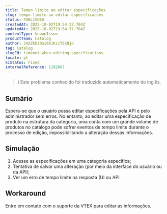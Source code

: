 ```yaml
---
title: Tempo limite ao editar especificações
slug: tempo-limite-ao-editar-especificacoes
status: PUBLISHED
createdAt: 2025-10-02T19:54:37.704Z
updatedAt: 2025-10-02T19:54:37.704Z
contentType: knownIssue
productTeam: Catalog
author: 2mXZkbi0oi061KicTExNjo
tag: Catalog
slugEN: timeout-when-editing-specifications
locale: pt
kiStatus: Fixed
internalReference: 1192667
---
```


>ℹ️ Este problema conhecido foi traduzido automaticamente do inglês.

## Sumário


Espera-se que o usuário possa editar especificações pela API e pelo administrador sem erros. No entanto, ao editar uma especificação de produto na estrutura da categoria, uma conta com um grande volume de produtos no catálogo pode sofrer eventos de tempo limite durante o processo de edição, impossibilitando a alteração dessas informações.
## Simulação



1. Acesse as especificações em uma categoria específica;
2. Tentativa de salvar uma alteração (por meio da interface do usuário ou da API);
3. Ver um erro de tempo limite na resposta (UI ou API
## Workaround


Entre em contato com o suporte da VTEX para editar as informações.



